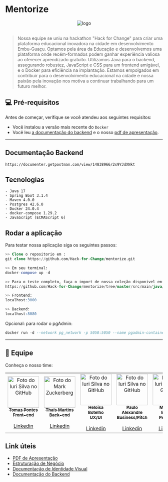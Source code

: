 # Mentorize

 <div align="center">
<img src="https://i.imgur.com/u7kIgzo.png" alt="logo"></div>
<br>

> Nossa equipe se uniu na hackathon "Hack for Change" para criar uma plataforma educacional inovadora na cidade em desenvolvimento Embu-Guaçu. Optamos pela área da Educação e desenvolvemos uma plataforma onde recém-formados podem ganhar experiência valiosa ao oferecer aprendizado gratuito. Utilizamos Java para o backend, assegurando robustez, JavaScript e CSS para um frontend amigável, e o Docker para eficiência na implantação. Estamos empolgados em contribuir para o desenvolvimento educacional na cidade e nossa paixão pela inovação nos motiva a continuar trabalhando para um futuro melhor.

## 💻 Pré-requisitos

Antes de começar, verifique se você atendeu aos seguintes requisitos:

* Você instalou a versão mais recente do `Docker`
* Você leu <a href="https://documenter.getpostman.com/view/14838966/2s9YJdXNkt"> a documentação do backend</a> e o nosso <a href="https://drive.google.com/file/d/1LBp-oyqopbf2yFarSK_BXxgZj4p6smIj/view?usp=sharing">pdf de apresentação</a>.
---

## Documentação Backend
``` 
https://documenter.getpostman.com/view/14838966/2s9YJdXNkt
```
## Tecnologias 
``` 
- Java 17
- Spring Boot 3.1.4
- Maven 4.0.0
- Postgres 42.6.0
- Docker 24.0.4
- docker-compose 1.29.2
- JavaScript (ECMAScript 6)
```

## Rodar a aplicação

Para testar nossa aplicação siga os seguintes passos:

```sql
>> Clone o repositorio em : 
git clone https://github.com/Hack-for-Change/mentorize.git

>> Em seu terminal:
docker-compose up -d

>> Para o teste completo, faça o import de nossa coleção disponivel em:
https://github.com/Hack-for-Change/mentorize/tree/master/src/main/java/com/api/mentorize/documentations/Mentorize.postman_collection.json

>> Frontend:
localhost:3000

>> Backend:
localhost:8080
```

Opcional: para rodar o pgAdmin:

```sql
docker run -d --network pg_network -p 5050:5050 --name pgadmin-container -e PGADMIN_DEFAULT_EMAIL=user@example.com -e PGADMIN_DEFAULT_PASSWORD=SuperSecretPassword dpage/pgadmin4
```
---
## 🤝 Equipe

Conheça o nosso time:

<table>
  <tr>
    <td align="center">
      <a href="#">
        <img src="https://media.licdn.com/dms/image/D4D35AQFDqHYmZeWgFw/profile-framedphoto-shrink_200_200/0/1695017830532?e=1697155200&v=beta&t=mxy2Fxt3X6omSG9tmbcOA-AQCcjGuQjy039zIab0v5c" width="100px;" alt="Foto do Iuri Silva no GitHub"/><br>
        <sub>
          <b>Tomaz Pontes</b><br>
          <b>Front-end</b><br><br>
          <a href="https://www.linkedin.com/in/tomaz-pontes/?locale=pt_BR" target="_blank">Linkedin</a>
        </sub>
      </a>
    </td>
    <td align="center">
      <a href="#">
        <img src="https://media.licdn.com/dms/image/D4E03AQEfk3HPDXY_Cw/profile-displayphoto-shrink_200_200/0/1691527141182?e=1701907200&v=beta&t=8xcFNIBevnWsG5fCmkQuIQIdYSIbjvHXJXbLhaXYaX8" width="100px;" alt="Foto do Mark Zuckerberg"/><br>
        <sub>
          <b>Thaís Martins</b><br>
          <b>Back-end</b><br><br>
          <a href="https://www.linkedin.com/in/thcamposmartins/" target="_blank">Linkedin</a>
        </sub>
      </a>
    </td>
    <td align="center">
      <a href="#">
        <img src="https://media.licdn.com/dms/image/D4D35AQFRoORFb_p_tg/profile-framedphoto-shrink_200_200/0/1687332432224?e=1697155200&v=beta&t=P_Ai70xDf7A_PP9q5PUsjazLS-yRjef9YucyDTxRQ-o" width="100px;" alt="Foto do Iuri Silva no GitHub"/><br>
        <sub>
          <b>Heloisa Botelho</b><br>
          <b>UX/UI</b><br><br>
          <a href="https://www.linkedin.com/in/heloisabotelhoc/" target="_blank">Linkedin</a>
        </sub>
      </a>
    </td>
    <td align="center">
      <a href="#">
        <img src="https://media.licdn.com/dms/image/C4E03AQHTOQSqTQViLg/profile-displayphoto-shrink_200_200/0/1652916858155?e=1701907200&v=beta&t=9nZ1M0C0EVTFdc1QgHmW4QLl6wZL1AfI8F9F-1lmrM8" width="100px;" alt="Foto do Iuri Silva no GitHub"/><br>
        <sub>
          <b>Paulo Alexandre</b><br>
          <b>Business/Pitch</b><br><br>
          <a href="https://www.linkedin.com/in/pauloafa/" target="_blank">Linkedin</a>
        </sub>
      </a>
    </td>
    <td align="center">
      <a href="#">
        <img src="https://media.licdn.com/dms/image/D4D03AQHGwmFZSr1sfg/profile-displayphoto-shrink_200_200/0/1680578321414?e=1701907200&v=beta&t=sQQ4MLjy9ytuuw5HjvB7uETYrG8d9DP078anHV09OrE" width="100px;" alt="Foto do Iuri Silva no GitHub"/><br>
        <sub>
          <b>Matheus Borges</b><br>
          <b>Pesquisa</b><br><br>
          <a href="https://www.linkedin.com/in/matheus-borges-2208/" target="_blank">Linkedin</a>
        </sub>
      </a>
    </td>
  </tr>
</table>

## Link úteis

- <a href="https://drive.google.com/file/d/1LBp-oyqopbf2yFarSK_BXxgZj4p6smIj/view?usp=sharing">PDF de Apresentação</a>
- <a href="https://docs.google.com/document/d/1sSOl3q20M3QqaRepfHQ9niqgtXqojaU5-n7V97X69rc/edit?usp=sharing">Estruturação de Negócio</a>
- <a href="https://drive.google.com/drive/folders/1hiURzM4bbsFS6odM1WBI6ncIhHLOUJiV">Documentação de Identidade Visual</a>
- <a href="https://documenter.getpostman.com/view/14838966/2s9YJdXNkt">Documentação do Backend</a>
